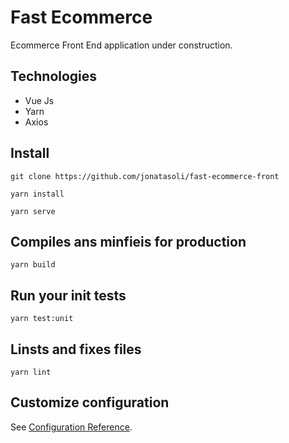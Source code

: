  # Fast Ecommerce 

Ecommerce Front End application under construction.
## Technologies
+ Vue Js
+ Yarn
+ Axios

## Install
```
git clone https://github.com/jonatasoli/fast-ecommerce-front
```
```
yarn install
```
```
yarn serve
``` 

## Compiles ans minfieis for production
```
yarn build
```

## Run your init tests
```
yarn test:unit
```

## Linsts and fixes files

```
yarn lint
```
## Customize configuration
See [Configuration Reference](https://cli.vuejs.org/config/).
